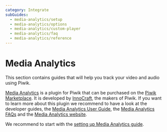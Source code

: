 ```yaml
---
category: Integrate
subGuides:
  - media-analytics/setup
  - media-analytics/options
  - media-analytics/custom-player
  - media-analytics/faq
  - media-analytics/reference
---
```

# Media Analytics

This section contains guides that will help you track your video and audio using Piwik. 

[Media Analytics](https://plugins.piwik.org/MediaAnalytics) is a plugin for Piwik that can be purchased 
on the [Piwik Marketplace](https://plugins.piwik.org/MediaAnalytics).
It is developed by [InnoCraft](https://www.innocraft.com), the makers of Piwik. 
If you want to learn more about this plugin we recommend to have a look at the developer guides, 
the [Media Analytics User Guide](https://piwik.org/docs/media-analytics/), the [Media Analytics FAQs](https://piwik.org/faq/media-analytics/) and the [Media Analytics website](http://www.media-analytics.net).

We recommend to start with the [setting up Media Analytics guide](/media-analytics/setup).